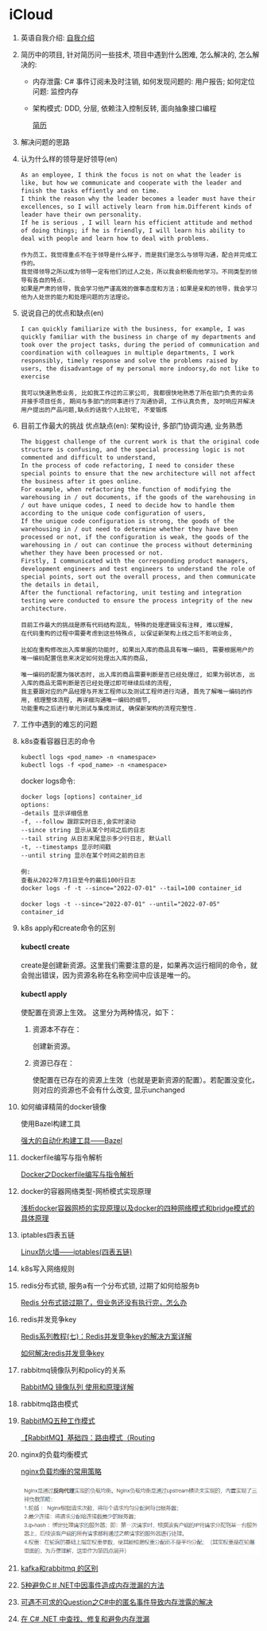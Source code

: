# iCloud

1. 英语自我介绍: [自我介绍](D:\Work\简历\self-introduction.docx)

2. 简历中的项目, 针对简历问一些技术, 项目中遇到什么困难, 怎么解决的, 怎么解决的:

   - 内存泄露: C# 事件订阅未及时注销, 如何发现问题的: 用户报告; 如何定位问题: 监控内存

   - 架构模式: DDD, 分层, 依赖注入控制反转, 面向抽象接口编程

     [简历](D:\Work\简历\中文简历\陈思凡_后端开发工程师.pdf)

3. 解决问题的思路

4. 认为什么样的领导是好领导(en)

   ```
   As an employee, I think the focus is not on what the leader is like, but how we communicate and cooperate with the leader and finish the tasks effiently and on time.
   I think the reason why the leader becomes a leader must have their excellences, so I will actively learn from him.Different kinds of leader have their own personality.
   If he is serious , I will learn his efficient attitude and method of doing things; if he is friendly, I will learn his ability to deal with people and learn how to deal with problems.
   
   作为员工，我觉得重点不在于领导是什么样子，而是我们是怎么与领导沟通，配合并完成工作的。
   我觉得领导之所以成为领导一定有他们的过人之处，所以我会积极向他学习。不同类型的领导有各自的特点.
   如果是严肃的领导，我会学习他严谨高效的做事态度和方法；如果是亲和的领导，我会学习他为人处世的能力和处理问题的方法理论。
   
   ```

5. 说说自己的优点和缺点(en)

   ```
   I can quickly familiarize with the business, for example, I was quickly familiar with the business in charge of my departments and took over the project tasks, during the period of communication and coordination with colleagues in multiple departments, I work responsibly, timely response and solve the problems raised by users, the disadvantage of my personal more indoorsy,do not like to exercise
   
   我可以快速熟悉业务, 比如我工作过的三家公司, 我都很快地熟悉了所在部门负责的业务并接手项目任务, 期间与多部门的同事进行了沟通协调, 工作认真负责, 及时响应并解决用户提出的产品问题,缺点的话我个人比较宅, 不爱锻炼
   ```

6. 目前工作最大的挑战 优点缺点(en): 架构设计, 多部门协调沟通, 业务熟悉

   ```
   The biggest challenge of the current work is that the original code structure is confusing, and the special processing logic is not commented and difficult to understand, 
   In the process of code refactoring, I need to consider these special points to ensure that the new architecture will not affect the business after it goes online. 
   For example, when refactoring the function of modifying the warehousing in / out documents, if the goods of the warehousing in / out have unique codes, I need to decide how to handle them according to the unique code configuration of users,
   If the unique code configuration is strong, the goods of the warehousing in / out need to determine whether they have been processed or not, if the configuration is weak, the goods of the warehousing in / out can continue the process without determining whether they have been processed or not.
   Firstly, I communicated with the corresponding product managers, development engineers and test engineers to understand the role of special points, sort out the overall process, and then communicate the details in detail, 
   After the functional refactoring, unit testing and integration testing were conducted to ensure the process integrity of the new architecture.
   
   目前工作最大的挑战是原有代码结构混乱, 特殊的处理逻辑没有注释, 难以理解, 
   在代码重构的过程中需要考虑到这些特殊点, 以保证新架构上线之后不影响业务, 
   
   比如在重构修改出入库单据的功能时, 如果出入库的商品具有唯一编码, 需要根据用户的唯一编码配置信息来决定如何处理出入库的商品,
    
   唯一编码的配置为强状态时, 出入库的商品需要判断是否已经处理过, 如果为弱状态, 出入库的商品无需判断是否已经处理过即可继续后续的流程, 
   我主要跟对应的产品经理与开发工程师以及测试工程师进行沟通, 首先了解唯一编码的作用, 梳理整体流程, 再详细沟通唯一编码的细节, 
   功能重构之后进行单元测试与集成测试, 确保新架构的流程完整性.
   ```

7. 工作中遇到的难忘的问题

8. k8s查看容器日志的命令

   ```shell
   kubectl logs <pod_name> -n <namespace>
   kubectl logs -f <pod_name> -n <namespace>
   ```

   docker logs命令:

   ```shell
   docker logs [options] container_id
   options:
   -details 显示详细信息
   -f, --follow 跟踪实时日志,会实时滚动
   --since string 显示从某个时间之后的日志
   --tail string 从日志末尾显示多少行日志, 默认all
   -t, --timestamps 显示时间戳
   --until string 显示在某个时间之前的日志
   
   例:
   查看从2022年7月1日至今的最后100行日志
   docker logs -f -t --since="2022-07-01" --tail=100 container_id
   
   docker logs -t --since="2022-07-01" --until="2022-07-05" container_id
   ```

   

9. k8s apply和create命令的区别

   #### kubectl create

   create是创建新资源。这里我们需要注意的是，如果再次运行相同的命令，就会抛出错误，因为资源名称在名称空间中应该是唯一的。

   #### kubectl apply

   使配置在资源上生效。 这里分为两种情况，如下：

   1. 资源本不存在：

      创建新资源。

   2. 资源已存在：

      使配置在已存在的资源上生效（也就是更新资源的配置）。若配置没变化，则对应的资源也不会有什么改变, 显示unchanged

10. 如何编译精简的docker镜像

    使用Bazel构建工具

    [强大的自动化构建工具——Bazel](https://blog.csdn.net/Struggle_PAN/article/details/90602753)

11. dockerfile编写与指令解析

    [Docker之Dockerfile编写与指令解析](https://blog.csdn.net/zhangxg0206/article/details/110450283)

12. docker的容器网络类型-网桥模式实现原理

    [浅析docker容器网桥的实现原理以及docker的四种网络模式和bridge模式的具体原理](http://t.zoukankan.com/goloving-p-15133673.html)

13. iptables四表五链

    [Linux防火墙——iptables(四表五链)](https://blog.csdn.net/qq_44870887/article/details/119412685)

14. k8s写入网络规则

    

15. redis分布式锁, 服务a有一个分布式锁, 过期了如何给服务b

    [Redis 分布式锁过期了，但业务还没有执行完，怎么办](https://blog.csdn.net/qq_36594703/article/details/123500652)

16. redis并发竞争key

    [Redis系列教程(七)：Redis并发竞争key的解决方案详解](https://blog.csdn.net/liuhuiteng/article/details/106206494?utm_medium=distribute.pc_relevant.none-task-blog-2~default~baidujs_baidulandingword~default-4-106206494-blog-118421144.pc_relevant_aa&spm=1001.2101.3001.4242.3&utm_relevant_index=7)

    [如何解决redis并发竞争key](https://blog.51cto.com/u_15492050/5162443)

17. rabbitmq镜像队列和policy的关系

    [RabbitMQ 镜像队列 使用和原理详解](https://blog.csdn.net/jjhfen00/article/details/124089335)

18. rabbitmq路由模式

19. [RabbitMQ五种工作模式](https://blog.csdn.net/weixin_41882200/article/details/117128590?utm_medium=distribute.pc_relevant.none-task-blog-2~default~baidujs_baidulandingword~default-1-117128590-blog-124283720.pc_relevant_aa&spm=1001.2101.3001.4242.2&utm_relevant_index=4)

    [【RabbitMQ】基础四：路由模式（Routing](https://blog.csdn.net/qq_41879343/article/details/111474193)

20. nginx的负载均衡模式

    [nginx负载均衡的常用策略](https://xiaojin21cen.blog.csdn.net/article/details/79903713)

    ![image-20220707122844895](iCloud.assets/image-20220707122844895.png)

21. [kafka和rabbitmq 的区别](https://blog.csdn.net/fwk19840301/article/details/92972814?spm=1001.2101.3001.6650.8&utm_medium=distribute.pc_relevant.none-task-blog-2~default~BlogCommendFromBaidu~default-8-92972814-blog-72856762.pc_relevant_aa2&depth_1-utm_source=distribute.pc_relevant.none-task-blog-2~default~BlogCommendFromBaidu~default-8-92972814-blog-72856762.pc_relevant_aa2&utm_relevant_index=15)

22. [5种避免C＃.NET中因事件造成内存泄漏的方法](https://blog.csdn.net/qq_41872328/article/details/120740922)

23. [可遇不可求的Question之C#中的匿名事件导致内存泄露的解决](http://t.zoukankan.com/tigerjacky-p-2085750.html)

24. [在 C# .NET 中查找、修复和避免内存泄漏](http://www.skcircle.com/?id=1886)